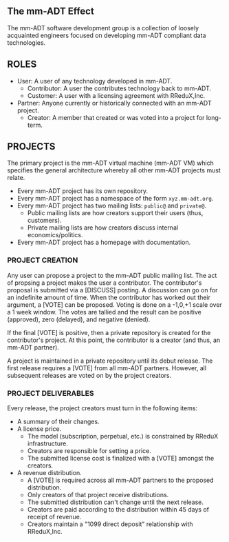 The mm-ADT Effect
-----------------

The mm-ADT software development group is a collection of loosely acquainted
engineers focused on developing mm-ADT compliant data technologies. 

## ROLES
  * User: A user of any technology developed in mm-ADT.
    * Contributor: A user the contributes technology back to mm-ADT.
    * Customer: A user with a licensing agreement with RReduX,Inc.
  * Partner: Anyone currently or historically connected with an mm-ADT project.
    * Creator: A member that created or was voted into a project for long-term.

## PROJECTS

The primary project is the mm-ADT virtual machine (mm-ADT VM) which specifies
the general architecture whereby all other mm-ADT projects must relate. 

* Every mm-ADT project has its own repository.
* Every mm-ADT project has a namespace of the form `xyz.mm-adt.org`.
* Every mm-ADT project has two mailing lists: `public@` and `private@`.
  * Public mailing lists are how creators support their users (thus, customers).
  * Private mailing lists are how creators discuss internal economics/politics.
* Every mm-ADT project has a homepage with documentation.

### PROJECT CREATION

Any user can propose a project to the mm-ADT public mailing list. The act of propsing 
a project makes the user a contributor. The contributor's proposal is submitted via a
[DISCUSS] posting. A discussion can go on for an indefinite amount of time. 
When the contributor has worked out their argument, a [VOTE] can be proposed. 
Voting is done on a -1,0,+1 scale over a 1 week window. The votes are tallied and 
the result can be positive (approved), zero (delayed), and negative (denied).

If the final [VOTE] is positive, then a private repository is created for the contributor's
project. At this point, the contributor is a creator (and thus, an mm-ADT partner).

A project is maintained in a private repository until its debut release. The first release
requires a [VOTE] from all mm-ADT partners. However, all subsequent releases are voted on by 
the project creators.

### PROJECT DELIVERABLES
Every release, the project creators must turn in the following items:

* A summary of their changes.
* A license price.
  * The model (subscription, perpetual, etc.) is constrained by RReduX infrastructure.
  * Creators are responsible for setting a price.
  * The submitted license cost is finalized with a [VOTE] amongst the creators.
* A revenue distribution.
  * A [VOTE] is required across all mm-ADT partners to the proposed distribution.
  * Only creators of that project receive distributions.
  * The submitted distribution can't change until the next release.
  * Creators are paid according to the distribution within 45 days of receipt of revenue.
  * Creators maintain a "1099 direct deposit" relationship with RReduX,Inc.

